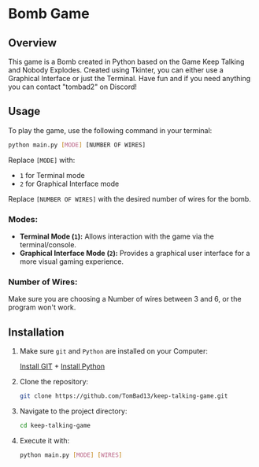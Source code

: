 # Bomb Game

## Overview
This game is a Bomb created in Python based on the Game Keep Talking and Nobody Explodes. Created using Tkinter, you can either use a Graphical Interface or just the Terminal. Have fun and if you need anything you can contact "tombad2" on Discord!

## Usage
To play the game, use the following command in your terminal:

```bash
python main.py [MODE] [NUMBER OF WIRES]
```

Replace `[MODE]` with:
- `1` for Terminal mode
- `2` for Graphical Interface mode

Replace `[NUMBER OF WIRES]` with the desired number of wires for the bomb.

### Modes:
- **Terminal Mode (`1`):** Allows interaction with the game via the terminal/console.
- **Graphical Interface Mode (`2`):** Provides a graphical user interface for a more visual gaming experience.

### Number of Wires:
Make sure you are choosing a Number of wires between 3 and 6, or the program won't work.

## Installation
1. Make sure `git` and `Python` are installed on your Computer:

   [Install GIT](https:/git-scm.com/downloads) + [Install Python](https://www.python.org/downloads/)
2. Clone the repository:

    ```bash
    git clone https://github.com/TomBad13/keep-talking-game.git
    ```
3. Navigate to the project directory:

    ```bash
    cd keep-talking-game
    ```
4. Execute it with:

    ```bash
    python main.py [MODE] [WIRES]
    ```
